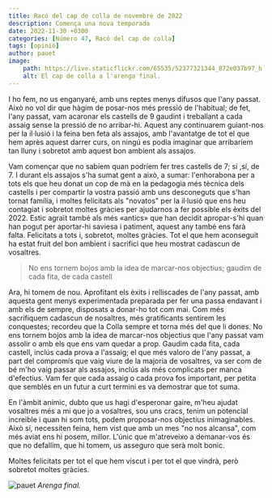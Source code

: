```yaml
---
title: Racó del cap de colla de novembre de 2022
description: Comença una nova temporada
date: 2022-11-30 +0300
categories: [Número 47, Racó del cap de colla]
tags: [opinió]
author: pauet
image:
    path: https://live.staticflickr.com/65535/52377321344_872e037b97_h.jpg
    alt: El cap de colla a l'arenga final.
---
```

I ho fem, no us enganyaré, amb uns reptes menys difusos que l'any passat. Això no vol dir que hàgim de posar-nos més pressió de l'habitual; de fet, l'any passat, vam acaronar els castells de 9 gaudint i treballant a cada assaig sense la pressió de no arribar-hi. Aquest any continuarem guiant-nos per la il·lusió i la feina ben feta als assajos, amb l'avantatge de tot el que hem après aquest darrer curs, on ningú es podia imaginar que arribaríem tan lluny i sobretot amb aquest bon ambient als assajos.

Vam començar que no sabíem quan podríem fer tres castells de 7; sí ,sí, de 7. I durant els assajos s'ha sumat gent a això, a sumar: l'enhorabona per a tots els que heu donat un cop de mà en la pedagogia més tècnica dels castells i per compartir la vostra passió amb uns desconeguts que s'han tornat família, i moltes felicitats als "novatos" per la il·lusió que ens heu contagiat i sobretot moltes gràcies per ajudarnos a fer possible els èxits del 2022. Estic agraït també als més «antics»
que han decidit apropar-s'hi quan han pogut per aportar-hi saviesa i patiment, aquest any també ens farà falta. Felicitats a tots i, sobretot, moltes gràcies. Tot el que hem aconseguit ha estat fruit del bon ambient i sacrifici que heu mostrat cadascun de vosaltres.

>No ens tornem bojos amb la idea de marcar-nos objectius; gaudim de cada fita, de cada castell

Ara, hi tomem de nou. Aprofitant els èxits i relliscades de l'any passat, amb aquesta gent menys experimentada preparada
per fer una passa endavant i amb els de sempre, disposats a donar-ho tot com mai. Com més sacrifiquem cadascun de nosaltres, més gratificants sentirem les conquestes; recordeu que la Colla sempre et torna més del que li dones. No ens tornem bojos amb la idea de marcar-nos objectius que l'any passat vam assolir o amb els que ens vam quedar a prop. Gaudim cada fita, cada castell, inclús cada prova a l'assaig; el que més valoro de l'any passat, a part del compromís que vaig viure de la majoria de vosaltres, va ser com de bé m'ho vaig passar als assajos, inclús als més complicats per manca d'efectius. Vam fer que cada assaig o cada prova fos important, per petita que semblés en un futur a curt termini es va demostrar que tot suma.

En l'àmbit anímic, dubto que us hagi d'esperonar gaire, m'heu ajudat vosaltres més a mi que jo a vosaltres, sou uns cracs, tenim un potencial increible i quan hi som tots, podem proposar-nos objectius inimaginables. Això sí, necessiten feina, hem vist que amb un mes "no nos alcansa", com més aviat ens hi posem, millor. L'únic que m'atreveixo a demanar-vos és que no defallim, que hi tomem, us asseguro que serà molt bonic.

Moltes felicitats per tot el que hem viscut i per tot el que vindrà, però sobretot moltes gràcies.

![pauet](https://live.staticflickr.com/65535/52377321344_872e037b97_h.jpg)
_Arenga final._